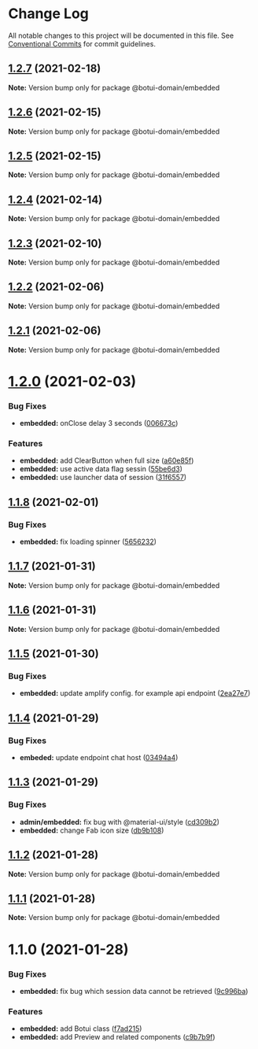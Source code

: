 # Change Log

All notable changes to this project will be documented in this file.
See [Conventional Commits](https://conventionalcommits.org) for commit guidelines.

## [1.2.7](https://github.com/aiji42/botui-child-next/compare/@botui-domain/embedded@1.2.6...@botui-domain/embedded@1.2.7) (2021-02-18)

**Note:** Version bump only for package @botui-domain/embedded





## [1.2.6](https://github.com/aiji42/botui-child-next/compare/@botui-domain/embedded@1.2.5...@botui-domain/embedded@1.2.6) (2021-02-15)

**Note:** Version bump only for package @botui-domain/embedded





## [1.2.5](https://github.com/aiji42/botui-child-next/compare/@botui-domain/embedded@1.2.4...@botui-domain/embedded@1.2.5) (2021-02-15)

**Note:** Version bump only for package @botui-domain/embedded





## [1.2.4](https://github.com/aiji42/botui-child-next/compare/@botui-domain/embedded@1.2.3...@botui-domain/embedded@1.2.4) (2021-02-14)

**Note:** Version bump only for package @botui-domain/embedded





## [1.2.3](https://github.com/aiji42/botui-child-next/compare/@botui-domain/embedded@1.2.2...@botui-domain/embedded@1.2.3) (2021-02-10)

**Note:** Version bump only for package @botui-domain/embedded





## [1.2.2](https://github.com/aiji42/botui-child-next/compare/@botui-domain/embedded@1.2.1...@botui-domain/embedded@1.2.2) (2021-02-06)

**Note:** Version bump only for package @botui-domain/embedded





## [1.2.1](https://github.com/aiji42/botui-child-next/compare/@botui-domain/embedded@1.2.0...@botui-domain/embedded@1.2.1) (2021-02-06)

**Note:** Version bump only for package @botui-domain/embedded





# [1.2.0](https://github.com/aiji42/botui-child-next/compare/@botui-domain/embedded@1.1.8...@botui-domain/embedded@1.2.0) (2021-02-03)


### Bug Fixes

* **embedded:** onClose delay 3 seconds ([006673c](https://github.com/aiji42/botui-child-next/commit/006673c5ef614321108d4038ee210eadf20d5759))


### Features

* **embedded:** add ClearButton when full size ([a60e85f](https://github.com/aiji42/botui-child-next/commit/a60e85f9574801e6edd3a81dba28befe2f006771))
* **embedded:** use active data flag sessin ([55be6d3](https://github.com/aiji42/botui-child-next/commit/55be6d36ca870ad0cdb64508738dbaede42fe038))
* **embedded:** use launcher data of session ([31f6557](https://github.com/aiji42/botui-child-next/commit/31f655703b4fd523d605cba6b9e220638c9f7f96))





## [1.1.8](https://github.com/aiji42/botui-child-next/compare/@botui-domain/embedded@1.1.7...@botui-domain/embedded@1.1.8) (2021-02-01)


### Bug Fixes

* **embedded:** fix loading spinner ([5656232](https://github.com/aiji42/botui-child-next/commit/56562323ac04b7db1a004c51339e4905b3a41d30))





## [1.1.7](https://github.com/aiji42/botui-child-next/compare/@botui-domain/embedded@1.1.6...@botui-domain/embedded@1.1.7) (2021-01-31)

**Note:** Version bump only for package @botui-domain/embedded





## [1.1.6](https://github.com/aiji42/botui-child-next/compare/@botui-domain/embedded@1.1.5...@botui-domain/embedded@1.1.6) (2021-01-31)

**Note:** Version bump only for package @botui-domain/embedded





## [1.1.5](https://github.com/aiji42/botui-child-next/compare/@botui-domain/embedded@1.1.4...@botui-domain/embedded@1.1.5) (2021-01-30)


### Bug Fixes

* **embedded:** update amplify config. for example api endpoint ([2ea27e7](https://github.com/aiji42/botui-child-next/commit/2ea27e7848ea66ec167678d57ef1961e0f408b89))





## [1.1.4](https://github.com/aiji42/botui-child-next/compare/@botui-domain/embedded@1.1.3...@botui-domain/embedded@1.1.4) (2021-01-29)


### Bug Fixes

* **embeded:** update endpoint chat host ([03494a4](https://github.com/aiji42/botui-child-next/commit/03494a4ce5c81f066a11ef273afaddb8d3f518ea))





## [1.1.3](https://github.com/aiji42/botui-child-next/compare/@botui-domain/embedded@1.1.2...@botui-domain/embedded@1.1.3) (2021-01-29)


### Bug Fixes

* **admin/embedded:** fix bug with @material-ui/style ([cd309b2](https://github.com/aiji42/botui-child-next/commit/cd309b2ad04bd0859494f7eb729c6e825692582e))
* **embedded:** change Fab icon size ([db9b108](https://github.com/aiji42/botui-child-next/commit/db9b10813740c1011304ebf7a6ab7ef7410ded60))





## [1.1.2](https://github.com/aiji42/botui-child-next/compare/@botui-domain/embedded@1.1.1...@botui-domain/embedded@1.1.2) (2021-01-28)

**Note:** Version bump only for package @botui-domain/embedded





## [1.1.1](https://github.com/aiji42/botui-child-next/compare/@botui-domain/embedded@1.1.0...@botui-domain/embedded@1.1.1) (2021-01-28)

**Note:** Version bump only for package @botui-domain/embedded





# 1.1.0 (2021-01-28)


### Bug Fixes

* **embedded:** fix bug which session data cannot be retrieved ([9c996ba](https://github.com/aiji42/botui-child-next/commit/9c996bafe3826327031cf4f6195adcb9bcfdb043))


### Features

* **embedded:** add Botui class ([f7ad215](https://github.com/aiji42/botui-child-next/commit/f7ad215abd45041b1cc9a8db9b71f70c07c743c9))
* **embedded:** add Preview and related components ([c9b7b9f](https://github.com/aiji42/botui-child-next/commit/c9b7b9fc52d43e48e194b0faadac919fd287f51d))
